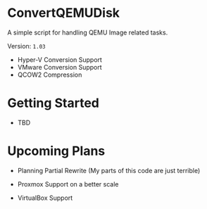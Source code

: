 # ConvertQEMUDisk
A simple script for handling QEMU Image related tasks.

Version: ``1.03``

- Hyper-V Conversion Support
- VMware Conversion Support
- QCOW2 Compression

# Getting Started

- TBD

# Upcoming Plans

- Planning Partial Rewrite
(My parts of this code are just terrible)

- Proxmox Support on a better scale
- VirtualBox Support
